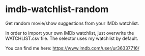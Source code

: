 # imdb-watchlist-random
Get random movie/show suggestions from your IMDb watchlist.

In order to import your own IMDb watchlist, just overwrite the WATCHLIST.csv file.
The selector uses my watchlist by default.

You can find me here:
https://www.imdb.com/user/ur36337716/
